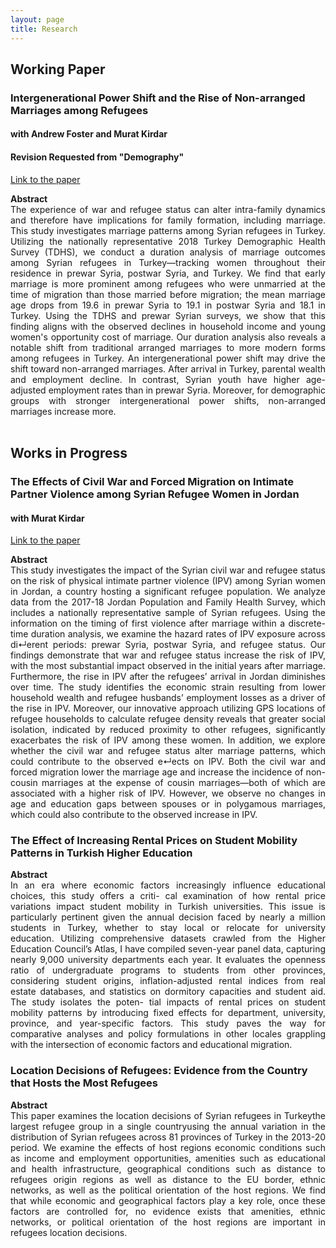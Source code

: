```yaml
---
layout: page
title: Research
---
```


## Working Paper

### Intergenerational Power Shift and the Rise of Non-arranged Marriages among Refugees
#### with Andrew Foster and Murat Kirdar
#### Revision Requested from "Demography"
[Link to the paper](https://www.iza.org/publications/dp/16348/intergenerational-power-shift-and-the-rise-of-non-arranged-marriages-among-refugees)
<div style="text-align: justify;">
    <strong>Abstract</strong><br>
The experience of war and refugee status can alter intra-family dynamics and therefore have implications for family formation, including marriage. This study investigates marriage patterns among Syrian refugees in Turkey. Utilizing the nationally representative 2018 Turkey Demographic Health Survey (TDHS), we conduct a duration analysis of marriage outcomes among Syrian refugees in Turkey—tracking women throughout their residence in prewar Syria, postwar Syria, and Turkey. We find that early marriage is more prominent among refugees who were unmarried at the time of migration than those married before migration; the mean marriage age drops from 19.6 in prewar Syria to 19.1 in postwar Syria and 18.1 in Turkey. Using the TDHS and prewar Syrian surveys, we show that this finding aligns with the observed declines in household income and young women's opportunity cost of marriage. Our duration analysis also reveals a notable shift from traditional arranged marriages to more modern forms among refugees in Turkey. An intergenerational power shift may drive the shift toward non-arranged marriages. After arrival in Turkey, parental wealth and employment decline. In contrast, Syrian youth have higher age-adjusted employment rates than in prewar Syria. Moreover, for demographic groups with stronger intergenerational power shifts, non-arranged marriages increase more.
</div>

<br>

## Works in Progress

### The Effects of Civil War and Forced Migration on Intimate Partner Violence among Syrian Refugee Women in Jordan
#### with Murat Kirdar
[Link to the paper](https://mervebetulgokce.github.io/assets/img/Paper2.pdf)
<div style="text-align: justify;">
    <strong>Abstract</strong><br>
This study investigates the impact of the Syrian civil war and refugee status on the risk of physical intimate partner violence (IPV) among Syrian women in Jordan, a country hosting a significant refugee population. We analyze data from the 2017-18 Jordan Population and Family Health Survey, which includes a nationally representative sample of Syrian refugees. Using the information on the timing of first violence after marriage within a discrete-time duration analysis, we examine the hazard rates of IPV exposure across di↵erent periods: prewar Syria, postwar Syria, and refugee status. Our findings demonstrate that war and refugee status increase the risk of IPV, with the most substantial impact observed in the initial years after marriage. Furthermore, the rise in IPV after the refugees’ arrival in Jordan diminishes over time. The study identifies the economic strain resulting from lower household wealth and refugee husbands’ employment losses as a driver of the rise in IPV. Moreover, our innovative approach utilizing GPS locations of refugee households to calculate refugee density reveals that greater social isolation, indicated by reduced proximity to other refugees, significantly exacerbates the risk of IPV among these women. In addition, we explore whether the civil war and refugee status alter marriage patterns, which could contribute to the observed e↵ects on IPV. Both the civil war and forced migration lower the marriage age and increase the incidence of non-cousin marriages at the expense of cousin marriages—both of which are associated with a higher risk of IPV. However, we observe no changes in age and education gaps between spouses or in polygamous marriages, which could also contribute to the observed increase in IPV.
</div>


### The Effect of Increasing Rental Prices on Student Mobility Patterns in Turkish Higher Education
<div style="text-align: justify;">
    <strong>Abstract</strong><br>
In an era where economic factors increasingly influence educational choices, this study offers a criti- cal examination of how rental price variations impact student mobility in Turkish universities. This issue is particularly pertinent given the annual decision faced by nearly a million students in Turkey, whether to stay local or relocate for university education. Utilizing comprehensive datasets crawled from the Higher Education Council’s Atlas, I have compiled seven-year panel data, capturing nearly 9,000 university departments each year. It evaluates the openness ratio of undergraduate programs to students from other provinces, considering student origins, inflation-adjusted rental indices from real estate databases, and statistics on dormitory capacities and student aid. The study isolates the poten- tial impacts of rental prices on student mobility patterns by introducing fixed effects for department, university, province, and year-specific factors. This study paves the way for comparative analyses and policy formulations in other locales grappling with the intersection of economic factors and educational migration.
</div>


### Location Decisions of Refugees: Evidence from the Country that Hosts the Most Refugees
<div style="text-align: justify;">
    <strong>Abstract</strong><br>
This paper examines the location decisions of Syrian refugees in Turkeythe largest refugee group in a single countryusing the annual variation in the distribution of Syrian refugees across 81 provinces of Turkey in the 2013-20 period. We examine the effects of host regions economic conditions such as income and employment opportunities, amenities such as educational and health infrastructure, geographical conditions such as distance to refugees origin regions as well as distance to the EU border, ethnic networks, as well as the political orientation of the host regions. We find that while economic and geographical factors play a key role, once these factors are controlled for, no evidence exists that amenities, ethnic networks, or political orientation of the host regions are important in refugees location decisions.
</div>